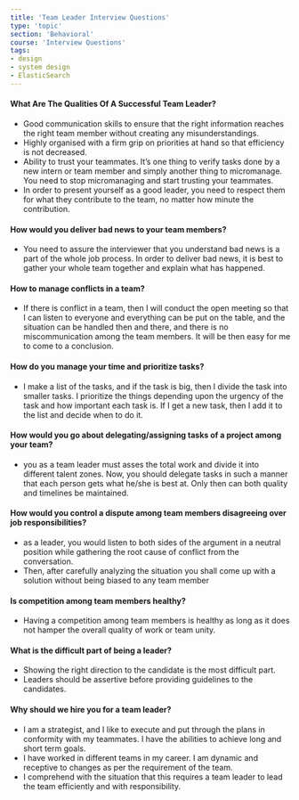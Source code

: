 ```yaml
---
title: 'Team Leader Interview Questions'
type: 'topic'
section: 'Behavioral'
course: 'Interview Questions'
tags:
- design
- system design
- ElasticSearch
---
```

#### What Are The Qualities Of A Successful Team Leader?
- Good communication skills to ensure that the right information reaches the right team member without creating any misunderstandings.
- Highly organised with a firm grip on priorities at hand so that efficiency is not decreased.
- Ability to trust your teammates. It’s one thing to verify tasks done by a new intern or team member and simply another thing to micromanage. You need to stop micromanaging and start trusting your teammates.
- In order to present yourself as a good leader, you need to respect them for what they contribute to the team, no matter how minute the contribution.

#### How would you deliver bad news to your team members?
- You need to assure the interviewer that you understand bad news is a part of the whole job process. In order to deliver bad news, it is best to gather your whole team together and explain what has happened.

#### How to manage conflicts in a team?
- If there is conflict in a team, then I will conduct the open meeting so that I can listen to everyone and everything can be put on the table, and the situation can be handled then and there, and there is no miscommunication among the team members. It will be then easy for me to come to a conclusion.

#### How do you manage your time and prioritize tasks?
- I make a list of the tasks, and if the task is big, then I divide the task into smaller tasks. I prioritize the things depending upon the urgency of the task and how important each task is. If I get a new task, then I add it to the list and decide when to do it.

#### How would you go about delegating/assigning tasks of a project among your team?
- you as a team leader must asses the total work and divide it into different talent zones. Now, you should delegate tasks in such a manner that each person gets what he/she is best at. Only then can both quality and timelines be maintained.

#### How would you control a dispute among team members disagreeing over job responsibilities?
- as a leader, you would listen to both sides of the argument in a neutral position while gathering the root cause of conflict from the conversation.
- Then, after carefully analyzing the situation you shall come up with a solution without being biased to any team member

#### Is competition among team members healthy?
- Having a competition among team members is healthy as long as it does not hamper the overall quality of work or team unity.

#### What is the difficult part of being a leader?
- Showing the right direction to the candidate is the most difficult part. 
- Leaders should be assertive before providing guidelines to the candidates. 

#### Why should we hire you for a team leader?
- I am a strategist, and I like to execute and put through the plans in conformity with my teammates. I have the abilities to achieve long and short term goals. 
- I have worked in different teams in my career. I am dynamic and receptive to changes as per the requirement of the team. 
- I comprehend with the situation that this requires a team leader to lead the team efficiently and with responsibility. 

#### 

#### 

#### 

#### 

#### 

#### 

#### 

#### 

#### 

#### 

#### 

#### 

#### 



